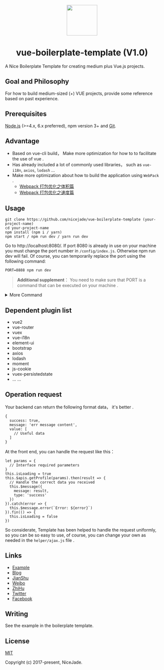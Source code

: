 <p align="center"><a href="https://vuejs.org" target="_blank"><img width="100"src="https://vuejs.org/images/logo.png"></a></p>

<h1 align="center"><strong>vue-boilerplate-template (V1.0)</strong></h1>

A Nice Boilerplate Template for creating medium plus Vue.js projects.

## Goal and Philosophy

For how to build medium-sized (+) VUE projects, provide some reference based on past experience.

## Prerequisites

[Node.js](https://nodejs.org/en/) (>=4.x, 6.x preferred), npm version 3+ and [Git](https://git-scm.com/).

## Advantage
- Based on vue-cli build， Make more optimization for how to to facilitate the use of vue .
- Has already included a lot of commonly used libraries， such as `vue-i18n`, `axios`, `lodash` ...
- Make more optimization about how to build the application using `WebPack` .
  - [Webpack 打包优化之体积篇](http://jeffjade.com/2017/08/06/124-webpack-packge-optimization-for-volume/)
  - [Webpack 打包优化之速度篇](http://jeffjade.com/2017/08/12/125-webpack-package-optimization-for-speed/)

## Usage

```
git clone https://github.com/nicejade/vue-boilerplate-template (your-project-name)
cd your-project-name
npm install (npm i / yarn)
npm start / npm run dev / yarn run dev
```

Go to http://localhost:8080/. If port 8080 is already in use on your machine you must change the port number in `/config/index.js`. Otherwise npm run dev will fail. Of course, you can temporarily replace the port using the following command:

```
PORT=8888 npm run dev
```

>**Additional supplement**： You need to make sure that PORT is a command that can be executed on your machine .

<details>
<summary>More Command</summary>

```
npm run build
```
Equivalent execution `node build.js`, initiate a build project .

```
npm run build:dll
```
Equivalent execution `webpack --config build/webpack.dll.conf.js`, For more information see [webpack.DllPlugin](https://webpack.js.org/plugins/dll-plugin/).

```
npm run analyz
```

Webpack plugin and CLI utility that represents bundle content as convenient interactive zoomable treemap. It will automatically open this address：http://localhost:8888/ .

![webpack-bundle-analyzer](https://cloud.githubusercontent.com/assets/302213/20628702/93f72404-b338-11e6-92d4-9a365550a701.gif)

</details>

## Dependent plugin list

- vue2
- vue-router
- vuex
- vue-i18n
- element-ui
- bootstrap
- axios
- lodash
- moment
- js-cookie
- vuex-persistedstate
- ... ...

## Operation request
Your backend can return the following format data， it's better .
```
{
  success: true,
  message: 'err message content',
  value: [
    // Useful data
  ]
}
```

At the front end, you can handle the request like this：
```
let params = {
  // Interface required parameters
}
this.isLoading = true
this.$apis.getProfile(params).then(result => {
  // Handle the correct data you received
  this.$message({
    message: result,
    type: 'success'
  })
}).catch(error => {
  this.$message.error(`Error: ${error}`)
}).fin(() => {
  this.isLoading = false
})
```

So considerate, Template has been helped to handle the request uniformly, so you can be so easy to use, of course, you can change your own as needed in the `helper/ajax.js` file .

## Links

- [Example](https://github.com/nicejade/nicelinks-vue-client)
- [Blog](http://jeffjade.com)
- [JianShu](http://www.jianshu.com/u/9aae3d8f4c3d)
- [Weibo](http://weibo.com/jeffjade)
- [ZhiHu](https://www.zhihu.com/people/yang-qiong-pu/)
- [Twitter](https://twitter.com/jeffjade2)
- [Facebook](https://www.facebook.com/yang.gang.jade)

## Writing

See the example in the boilerplate template.

## License

[MIT](http://opensource.org/licenses/MIT)

Copyright (c) 2017-present, NiceJade.
